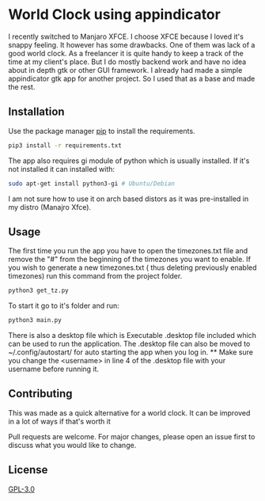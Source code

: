 # World Clock using appindicator

I recently switched to Manjaro XFCE. I choose XFCE because I loved it's snappy feeling. It however has some drawbacks. One of them was lack of a good world clock. As a freelancer it is quite handy to keep a track of the time at my client's place.
But I do mostly backend work and have no idea about in depth gtk or other GUI framework. I already had made a simple appindicator gtk app for another project. So I used that as a base and made the rest.
## Installation

Use the package manager [pip](https://pip.pypa.io/en/stable/) to install the requirements.

```bash
pip3 install -r requirements.txt
```

The app also requires gi module of python which is usually installed. If it's not installed it can installed with:
```bash
sudo apt-get install python3-gi # Ubuntu/Debian
```
I am not sure how to use it on arch based distors as it was pre-installed in my distro (Manajro Xfce).

## Usage

The first time you run the app you have to open the timezones.txt file and remove the "#" from the beginning of the timezones you want to enable.
If you wish to generate a new timezones.txt ( thus deleting previously enabled timezones) run this command from the project folder.
```bash
python3 get_tz.py
```

To start it go to it's folder and run:
```bash
python3 main.py
```
There is also a desktop file which is Executable .desktop file included which can be used to run the application. The .desktop file can also be moved to ~/.config/autostart/ for auto starting the app when you log in.
** Make sure you change the \<username\> in line 4 of the .desktop file with your username before running it.

## Contributing
This was made as a quick alternative for a world clock. It can be improved in a lot of ways if that's worth it

Pull requests are welcome. For major changes, please open an issue first to discuss what you would like to change.

## License
[GPL-3.0](https://choosealicense.com/licenses/gpl-3.0/)